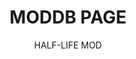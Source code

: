 ---
title: MODDB PAGE
subtitle: HALF-LIFE MOD
icon: bullseye
link: https://www.moddb.com/mods/half-payne
showcase:
    - image: /img/half_payne/poster1.jpg
      imagePos: 85% 0%
    - image: /img/half_payne/poster2.jpg
---
